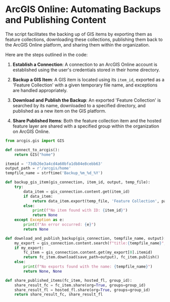 # ArcGIS Online: Automating Backups and Publishing Content

The script facilitates the backing up of GIS items by exporting them as feature collections, downloading these collections, publishing them back to the ArcGIS Online platform, and sharing them within the organization.

Here are the steps outlined in the code:

1. **Establish a Connection**: A connection to an ArcGIS Online account is established using the user's credentials stored in their home directory.

2. **Backup a GIS Item**: A GIS item is located using its `item_id`, exported as a 'Feature Collection' with a given temporary file name, and exceptions are handled appropriately.

3. **Download and Publish the Backup**: An exported 'Feature Collection' is searched by its name, downloaded to a specified directory, and published as a new item on the GIS platform.

4. **Share Published Items**: Both the feature collection item and the hosted feature layer are shared with a specified group within the organization on ArcGIS Online.

```python
from arcgis.gis import GIS

def connect_to_arcgis():
    return GIS("home")

itemid = '73db26e3a4cd4a60bfa1db84e8cebb63'
output_path = r'/arcgis/home'
tempfile_name = strftime('Backup_%m_%d_%Y')

def backup_gis_item(gis_connection, item_id, output, temp_file):
    try:
        data_item = gis_connection.content.get(item_id)
        if data_item:
            return data_item.export(temp_file, 'Feature Collection', parameters=None, wait=True)
        else:
            print(f"No item found with ID: {item_id}")
            return None
    except Exception as e:
        print(f"An error occurred: {e}")
        return None

def download_and_publish_backup(gis_connection, tempfile_name, output):
    my_export = gis_connection.content.search(f"title:{tempfile_name}", item_type='Feature Collection')
    if my_export:
        fc_item = gis_connection.content.get(my_export[0].itemid)
        return fc_item.download(save_path=output), fc_item.publish()
    else:
        print(f"No exports found with the name: {tempfile_name}")
        return None, None

def share_published_items(fc_item, hosted_fl, group_id):
    share_result_fc = fc_item.share(org=True, groups=group_id)
    share_result_fl = hosted_fl.share(org=True, groups=group_id)
    return share_result_fc, share_result_fl
```
